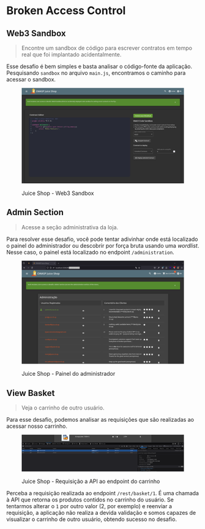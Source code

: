 # Broken Access Control

## Web3 Sandbox

> Encontre um sandbox de código para escrever contratos em tempo real que foi implantado acidentalmente.

Esse desafio é bem simples e basta analisar o código-fonte da aplicação. Pesquisando `sandbox` no arquivo `main.js`, encontramos o caminho para acessar o sandbox.

<figure><img src="../../.gitbook/assets/ctfjuice_shopbacweb3_sandbox.png" alt=""><figcaption><p>Juice Shop - Web3 Sandbox</p></figcaption></figure>

## Admin Section

> Acesse a seção administrativa da loja.

Para resolver esse desafio, você pode tentar adivinhar onde está localizado o painel do administrador ou descobrir por força bruta usando uma _wordlist_. Nesse caso, o painel está localizado no endpoint `/administration`.

<figure><img src="../../.gitbook/assets/ctfjuice_shopbacadmin_dashboard.png" alt=""><figcaption><p>Juice Shop - Painel do administrador</p></figcaption></figure>

## View Basket

> Veja o carrinho de outro usuário.

Para esse desafio, podemos analisar as requisições que são realizadas ao acessar nosso carrinho.

<figure><img src="../../.gitbook/assets/ctfjuice_shopbacbasket_api_endpoint.png" alt=""><figcaption><p>Juice Shop - Requisição a API ao endpoint do carrinho</p></figcaption></figure>

Perceba a requisição realizada ao endpoint `/rest/basket/1`. É uma chamada à API que retorna os produtos contidos no carrinho do usuário. Se tentarmos alterar o `1` por outro valor (2, por exemplo) e reenviar a requisição, a aplicação não realiza a devida validação e somos capazes de visualizar o carrinho de outro usuário, obtendo sucesso no desafio.
